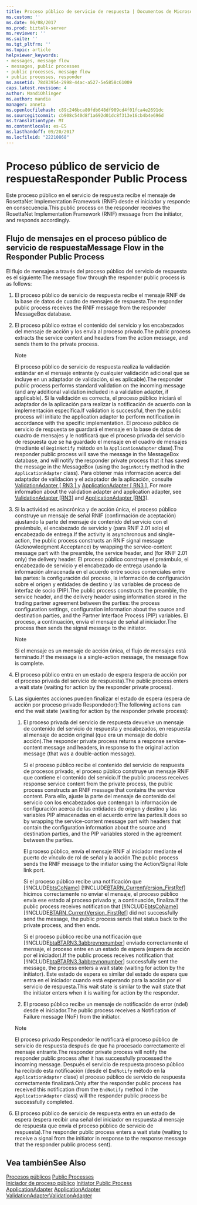 ```yaml
---
title: Proceso público de servicio de respuesta | Documentos de Microsoft
ms.custom: ''
ms.date: 06/08/2017
ms.prod: biztalk-server
ms.reviewer: ''
ms.suite: ''
ms.tgt_pltfrm: ''
ms.topic: article
helpviewer_keywords:
- messages, message flow
- messages, public processes
- public processes, message flow
- public processes, responder
ms.assetid: 78d83954-2998-44ac-a527-5e5858c61009
caps.latest.revision: 4
author: MandiOhlinger
ms.author: mandia
manager: anneta
ms.openlocfilehash: c89c246bca80fdb648df909cd4f01fca4e2691dc
ms.sourcegitcommit: cb908c540d8f1a692d01dc8f313e16cb4b4e696d
ms.translationtype: MT
ms.contentlocale: es-ES
ms.lasthandoff: 09/20/2017
ms.locfileid: "22210868"
---
```

# <a name="responder-public-process"></a><span data-ttu-id="99c24-102">Proceso público de servicio de respuesta</span><span class="sxs-lookup"><span data-stu-id="99c24-102">Responder Public Process</span></span>
<span data-ttu-id="99c24-103">Este proceso público en el servicio de respuesta recibe el mensaje de RosettaNet Implementation Framework (RNIF) desde el iniciador y responde en consecuencia.</span><span class="sxs-lookup"><span data-stu-id="99c24-103">This public process on the responder receives the RosettaNet Implementation Framework (RNIF) message from the initiator, and responds accordingly.</span></span>  
  
## <a name="message-flow-in-the-responder-public-process"></a><span data-ttu-id="99c24-104">Flujo de mensajes en el proceso público de servicio de respuesta</span><span class="sxs-lookup"><span data-stu-id="99c24-104">Message Flow in the Responder Public Process</span></span>  
 <span data-ttu-id="99c24-105">El flujo de mensajes a través del proceso público del servicio de respuesta es el siguiente:</span><span class="sxs-lookup"><span data-stu-id="99c24-105">The message flow through the responder public process is as follows:</span></span>  
  
1.  <span data-ttu-id="99c24-106">El proceso público de servicio de respuesta recibe el mensaje RNIF de la base de datos de cuadro de mensajes de respuesta.</span><span class="sxs-lookup"><span data-stu-id="99c24-106">The responder public process receives the RNIF message from the responder MessageBox database.</span></span>  
  
2.  <span data-ttu-id="99c24-107">El proceso público extrae el contenido del servicio y los encabezados del mensaje de acción y los envía al proceso privado.</span><span class="sxs-lookup"><span data-stu-id="99c24-107">The public process extracts the service content and headers from the action message, and sends them to the private process.</span></span>  
  
    > [!NOTE]
    >  <span data-ttu-id="99c24-108">El proceso público de servicio de respuesta realiza la validación estándar en el mensaje entrante (y cualquier validación adicional que se incluye en un adaptador de validación, si es aplicable).</span><span class="sxs-lookup"><span data-stu-id="99c24-108">The responder public process performs standard validation on the incoming message (and any additional validation included in a validation adapter, if applicable).</span></span> <span data-ttu-id="99c24-109">Si la validación es correcta, el proceso público iniciará el adaptador de la aplicación para realizar la notificación de acuerdo con la implementación específica.</span><span class="sxs-lookup"><span data-stu-id="99c24-109">If validation is successful, then the public process will initiate the application adapter to perform notification in accordance with the specific implementation.</span></span> <span data-ttu-id="99c24-110">El proceso público de servicio de respuesta se guardará el mensaje en la base de datos de cuadro de mensajes y le notificará que el proceso privada del servicio de respuesta que se ha guardado el mensaje en el cuadro de mensajes (mediante el `BeginNotify` método en la `ApplicationAdapter` clase).</span><span class="sxs-lookup"><span data-stu-id="99c24-110">The responder public process will save the message in the MessageBox database, and will notify the responder private process that it has saved the message in the MessageBox (using the `BeginNotify` method in the `ApplicationAdapter` class).</span></span> <span data-ttu-id="99c24-111">Para obtener más información acerca del adaptador de validación y el adaptador de la aplicación, consulte [ValidationAdapter &#91; RN3 &#93; ](../../adapters-and-accelerators/accelerator-rosettanet/validationadapter.md) y [ApplicationAdapter &#91; RN3 &#93; ](../../adapters-and-accelerators/accelerator-rosettanet/applicationadapter.md).</span><span class="sxs-lookup"><span data-stu-id="99c24-111">For more information about the validation adapter and application adapter, see [ValidationAdapter &#91;RN3&#93;](../../adapters-and-accelerators/accelerator-rosettanet/validationadapter.md) and [ApplicationAdapter &#91;RN3&#93;](../../adapters-and-accelerators/accelerator-rosettanet/applicationadapter.md).</span></span>  
  
3.  <span data-ttu-id="99c24-112">Si la actividad es asincrónica y de acción única, el proceso público construye un mensaje de señal RNIF (confirmación de aceptación) ajustando la parte del mensaje de contenido del servicio con el preámbulo, el encabezado de servicio y (para RNIF 2.01 solo) el encabezado de entrega.</span><span class="sxs-lookup"><span data-stu-id="99c24-112">If the activity is asynchronous and single-action, the public process constructs an RNIF signal message (Acknowledgment Acceptance) by wrapping the service-content message part with the preamble, the service header, and (for RNIF 2.01 only) the delivery header.</span></span> <span data-ttu-id="99c24-113">El proceso público construye el preámbulo, el encabezado de servicio y el encabezado de entrega usando la información almacenada en el acuerdo entre socios comerciales entre las partes: la configuración del proceso, la información de configuración sobre el origen y entidades de destino y las variables de proceso de interfaz de socio (PIP).</span><span class="sxs-lookup"><span data-stu-id="99c24-113">The public process constructs the preamble, the service header, and the delivery header using information stored in the trading partner agreement between the parties: the process configuration settings, configuration information about the source and destination parties, and the Partner Interface Process (PIP) variables.</span></span> <span data-ttu-id="99c24-114">El proceso, a continuación, envía el mensaje de señal al iniciador.</span><span class="sxs-lookup"><span data-stu-id="99c24-114">The process then sends the signal message to the initiator.</span></span>  
  
    > [!NOTE]
    >  <span data-ttu-id="99c24-115">Si el mensaje es un mensaje de acción única, el flujo de mensajes está terminado.</span><span class="sxs-lookup"><span data-stu-id="99c24-115">If the message is a single-action message, the message flow is complete.</span></span>  
  
4.  <span data-ttu-id="99c24-116">El proceso público entra en un estado de espera (espera de acción por el proceso privada del servicio de respuesta).</span><span class="sxs-lookup"><span data-stu-id="99c24-116">The public process enters a wait state (waiting for action by the responder private process).</span></span>  
  
5.  <span data-ttu-id="99c24-117">Las siguientes acciones pueden finalizar el estado de espera (espera de acción por proceso privado Respondedor):</span><span class="sxs-lookup"><span data-stu-id="99c24-117">The following actions can end the wait state (waiting for action by the responder private process):</span></span>  
  
    1.  <span data-ttu-id="99c24-118">El proceso privada del servicio de respuesta devuelve un mensaje de contenido del servicio de respuesta y encabezados, en respuesta al mensaje de acción original (que era un mensaje de doble acción).</span><span class="sxs-lookup"><span data-stu-id="99c24-118">The responder private process returns a response service-content message and headers, in response to the original action message (that was a double-action message).</span></span>  
  
         <span data-ttu-id="99c24-119">Si el proceso público recibe el contenido del servicio de respuesta de procesos privado, el proceso público construye un mensaje RNIF que contiene el contenido del servicio.</span><span class="sxs-lookup"><span data-stu-id="99c24-119">If the public process receives response service content from the private process, the public process constructs an RNIF message that contains the service content.</span></span> <span data-ttu-id="99c24-120">Para ello, ajuste la parte del mensaje de contenido del servicio con los encabezados que contengan la información de configuración acerca de las entidades de origen y destino y las variables PIP almacenadas en el acuerdo entre las partes.</span><span class="sxs-lookup"><span data-stu-id="99c24-120">It does so by wrapping the service-content message part with headers that contain the configuration information about the source and destination parties, and the PIP variables stored in the agreement between the parties.</span></span>  
  
         <span data-ttu-id="99c24-121">El proceso público, envía el mensaje RNIF al iniciador mediante el puerto de vínculo de rol de señal y la acción.</span><span class="sxs-lookup"><span data-stu-id="99c24-121">The public process sends the RNIF message to the initiator using the Action/Signal Role link port.</span></span>  
  
         <span data-ttu-id="99c24-122">Si el proceso público recibe una notificación que [!INCLUDE[btsCoName](../../includes/btsconame-md.md)] [!INCLUDE[BTARN_CurrentVersion_FirstRef](../../includes/btarn-currentversion-firstref-md.md)] hicimos correctamente no enviar el mensaje, el proceso público envía ese estado al proceso privado y, a continuación, finaliza.</span><span class="sxs-lookup"><span data-stu-id="99c24-122">If the public process receives notification that [!INCLUDE[btsCoName](../../includes/btsconame-md.md)][!INCLUDE[BTARN_CurrentVersion_FirstRef](../../includes/btarn-currentversion-firstref-md.md)] did not successfully send the message, the public process sends that status back to the private process, and then ends.</span></span>  
  
         <span data-ttu-id="99c24-123">Si el proceso público recibe una notificación que [!INCLUDE[btaBTARN3.3abbrevnonumber](../../includes/btabtarn3-3abbrevnonumber-md.md)] enviado correctamente el mensaje, el proceso entre en un estado de espera (espera de acción por el iniciador).</span><span class="sxs-lookup"><span data-stu-id="99c24-123">If the public process receives notification that [!INCLUDE[btaBTARN3.3abbrevnonumber](../../includes/btabtarn3-3abbrevnonumber-md.md)] successfully sent the message, the process enters a wait state (waiting for action by the initiator).</span></span> <span data-ttu-id="99c24-124">Este estado de espera es similar del estado de espera que entra en el iniciador cuando está esperando para la acción por el servicio de respuesta.</span><span class="sxs-lookup"><span data-stu-id="99c24-124">This wait state is similar to the wait state that the initiator enters when it is waiting for action by the responder.</span></span>  
  
    2.  <span data-ttu-id="99c24-125">El proceso público recibe un mensaje de notificación de error (ndel) desde el iniciador.</span><span class="sxs-lookup"><span data-stu-id="99c24-125">The public process receives a Notification of Failure message (NoF) from the initiator.</span></span>  
  
    > [!NOTE]
    >  <span data-ttu-id="99c24-126">El proceso privado Respondedor le notificará el proceso público de servicio de respuesta después de que ha procesado correctamente el mensaje entrante.</span><span class="sxs-lookup"><span data-stu-id="99c24-126">The responder private process will notify the responder public process after it has successfully processed the incoming message.</span></span> <span data-ttu-id="99c24-127">Después el servicio de respuesta proceso público ha recibido esta notificación (desde el `EndNotify` método en la `ApplicationAdapter` clase) el proceso público de servicio de respuesta correctamente finalizará.</span><span class="sxs-lookup"><span data-stu-id="99c24-127">Only after the responder public process has received this notification (from the `EndNotify` method in the `ApplicationAdapter` class) will the responder public process be successfully completed.</span></span>  
  
6.  <span data-ttu-id="99c24-128">El proceso público de servicio de respuesta entra en un estado de espera (espera recibir una señal del iniciador en respuesta al mensaje de respuesta que envía el proceso público de servicio de respuesta).</span><span class="sxs-lookup"><span data-stu-id="99c24-128">The responder public process enters a wait state (waiting to receive a signal from the initiator in response to the response message that the responder public process sent).</span></span>  
  
## <a name="see-also"></a><span data-ttu-id="99c24-129">Vea también</span><span class="sxs-lookup"><span data-stu-id="99c24-129">See Also</span></span>  
 <span data-ttu-id="99c24-130">[Procesos públicos](../../adapters-and-accelerators/accelerator-rosettanet/public-processes.md) </span><span class="sxs-lookup"><span data-stu-id="99c24-130">[Public Processes](../../adapters-and-accelerators/accelerator-rosettanet/public-processes.md) </span></span>  
 <span data-ttu-id="99c24-131">[Iniciador de proceso público](../../adapters-and-accelerators/accelerator-rosettanet/initiator-public-process.md) </span><span class="sxs-lookup"><span data-stu-id="99c24-131">[Initiator Public Process](../../adapters-and-accelerators/accelerator-rosettanet/initiator-public-process.md) </span></span>  
 <span data-ttu-id="99c24-132">[ApplicationAdapter](../../adapters-and-accelerators/accelerator-rosettanet/applicationadapter.md) </span><span class="sxs-lookup"><span data-stu-id="99c24-132">[ApplicationAdapter](../../adapters-and-accelerators/accelerator-rosettanet/applicationadapter.md) </span></span>  
 [<span data-ttu-id="99c24-133">ValidationAdapter</span><span class="sxs-lookup"><span data-stu-id="99c24-133">ValidationAdapter</span></span>](../../adapters-and-accelerators/accelerator-rosettanet/validationadapter.md)